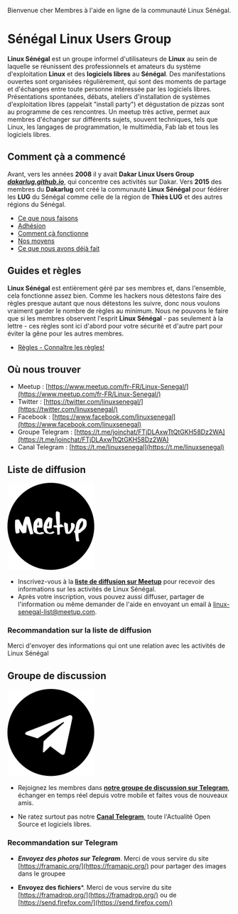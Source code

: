 Bienvenue cher Membres à l'aide en ligne de la communauté Linux Sénégal.

# Sénégal Linux Users Group

**Linux Sénégal** est un groupe informel d'utilisateurs de **Linux** au sein de laquelle se réunissent des professionnels et amateurs du système d'exploitation **Linux** et des **logiciels libres** au **Sénégal**. Des manifestations ouvertes sont organisées régulièrement, qui sont des moments de partage et d'échanges entre toute personne intéressée par les logiciels libres. Présentations spontanées, débats, ateliers d'installation de systèmes d'exploitation libres (appelait "install party") et dégustation de pizzas sont au programme de ces rencontres. Un meetup très active, permet aux membres d'échanger sur différents sujets, souvent techniques, tels que Linux, les langages de programmation, le multimédia, Fab lab et tous les logiciels libres.

## Comment çà a commencé
Avant, vers les années **2008** il y avait **Dakar Linux Users Group** ***[dakarlug.github.io](https://dakarlug.github.io)***, qui concentre ces activités sur Dakar. Vers **2015** des membres du **Dakarlug** ont créé la communauté **Linux Sénégal** pour fédérer les **LUG** du Sénégal comme celle de la région de **Thiès LUG** et des autres régions du Sénégal.

* [Ce que nous faisons](wiki/ACTIVITES)
* [Adhésion](wiki/ADHESION.md)
* [Comment çà fonctionne](wiki/FONCTIONNENT)
* [Nos moyens](wiki/MOYENS)
* [Ce que nous avons déjà fait](https://www.meetup.com/fr-FR/Linux-Senegal/events/past/)

## Guides et règles
**Linux Sénégal** est entièrement géré par ses membres et, dans l'ensemble, cela fonctionne assez bien. Comme les hackers nous détestons faire des règles presque autant que nous détestons les suivre, donc nous voulons vraiment garder le nombre de règles au minimum. Nous ne pouvons le faire que si les membres observent l'esprit **Linux Sénégal** - pas seulement à la lettre - ces règles sont ici d'abord pour votre sécurité et d'autre part pour éviter la gêne pour les autres membres.

* [Règles - Connaître les règles!](wiki/REGLES.md)

## Où nous trouver 
* Meetup : [https://www.meetup.com/fr-FR/Linux-Senegal/](https://www.meetup.com/fr-FR/Linux-Senegal/)
* Twitter : [https://twitter.com/linuxsenegal/](https://twitter.com/linuxsenegal/)
* Facebook : [https://www.facebook.com/linuxsenegal](https://www.facebook.com/linuxsenegal)
* Groupe Telegram : [https://t.me/joinchat/FTjDLAxwTtQtGKH58Dz2WA](https://t.me/joinchat/FTjDLAxwTtQtGKH58Dz2WA)
* Canal Telegram : [https://t.me/linuxsenegal](https://t.me/linuxsenegal)

## Liste de diffusion
![alt text](images/meetup.svg "meetup")
* Inscrivez-vous à la **[liste de diffusion sur Meetup](https://www.meetup.com/fr-FR/Linux-Senegal/)** pour recevoir des informations sur les activités de Linux Sénégal.
* Après votre inscription, vous pouvez aussi diffuser, partager de l'information ou même demander de l'aide en envoyant un email à linux-senegal-list@meetup.com.

### Recommandation sur la liste de diffusion

Merci d'envoyer des informations qui ont une relation avec les activités de Linux Sénégal


## Groupe de discussion
![alt text](images/telegram.svg "meetup")
* Rejoignez les membres dans **[notre groupe de discussion sur Telegram](https://t.me/joinchat/FTjDLE3r59uTxAIGVD-Twg)**, échanger en temps réel depuis votre mobile et faites vous de nouveaux amis.

* Ne ratez surtout pas notre **[Canal Telegram](https://t.me/linuxsenegal)**, toute l'Actualité Open Source et logiciels libres.

### Recommandation sur Telegram

* ***Envoyez des photos sur Telegram***. Merci de vous servire du site [https://framapic.org/](https://framapic.org/) pour partager des images dans le groupee

* **Envoyez des fichiers***. Merci de vous servire du site [https://framadrop.org/](https://framadrop.org/) ou de [https://send.firefox.com/](https://send.firefox.com/)


